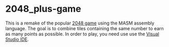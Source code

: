 # 2048_plus-game
This is a remake of the popular [2048 game](https://play2048.co/) using the MASM assembly language. The goal is to combine tiles containing the same number to earn as many points as possible. In order to play, you need use use the [Visual Studio IDE](https://visualstudio.microsoft.com/vs/).
